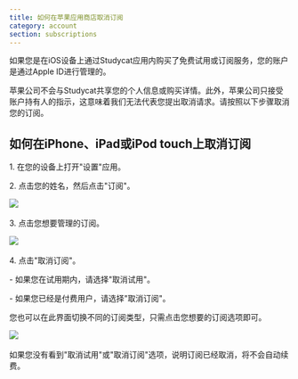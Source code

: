 ```yaml
---
title: 如何在苹果应用商店取消订阅
category: account
section: subscriptions
---
```

如果您是在iOS设备上通过Studycat应用内购买了免费试用或订阅服务，您的账户是通过Apple ID进行管理的。

苹果公司不会与Studycat共享您的个人信息或购买详情。此外，苹果公司只接受账户持有人的指示，这意味着我们无法代表您提出取消请求。请按照以下步骤取消您的订阅。

## 如何在iPhone、iPad或iPod touch上取消订阅

1\. 在您的设备上打开"设置"应用。

2\. 点击您的姓名，然后点击"订阅"。

​![](/attachments/token/nCIncCXCjZuIPV648xYt0lib3/?name=apple_settings_subscriptions_01.PNG.png)​

3\. 点击您想要管理的订阅。

​![](/attachments/token/snrsdRNd9mcFLX6QtMUDNOy3y/?name=apple_device-settings_subscriptions_01.PNG)​

4\. 点击"取消订阅"。

\- 如果您在试用期内，请选择"取消试用"。

\- 如果您已经是付费用户，请选择"取消订阅"。

您也可以在此界面切换不同的订阅类型，只需点击您想要的订阅选项即可。

​![](/attachments/token/dSyv3ALuqCzNu7Rx7JG3JzBWr/?name=apple_device-settings_subscriptions_02.PNG)​

如果您没有看到"取消试用"或"取消订阅"选项，说明订阅已经取消，将不会自动续费。
